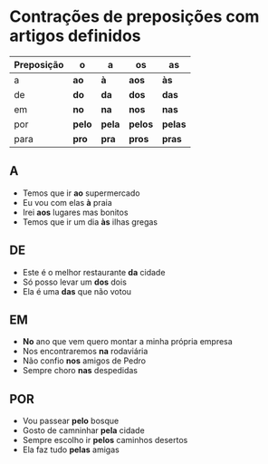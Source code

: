 # Contrações de preposições com artigos definidos

| Preposição | o | a | os | as |
| -- | -- | -- | -- | -- |
| a    | **ao**   | **à**    | **aos**   | **às** |
| de   | **do**   | **da**   | **dos**   | **das** |
| em   | **no**   | **na**   | **nos**   | **nas** |
| por  | **pelo** | **pela** | **pelos** | **pelas** |
| para | **pro**  | **pra**  | **pros**  | **pras** |

## A

* Temos que ir **ao** supermercado
* Eu vou com elas **à** praia
* Irei **aos** lugares mas bonitos
* Temos que ir um dia **às** ilhas gregas

## DE

* Este é o melhor restaurante **da** cidade
* Só posso levar um **dos** dois
* Ela é uma **das** que não votou

## EM

* **No** ano que vem quero montar a minha própria empresa
* Nos encontraremos **na** rodaviária
* Não confio **nos** amigos de Pedro
* Sempre choro **nas** despedidas

## POR

* Vou passear **pelo** bosque
* Gosto de camninhar **pela** cidade
* Sempre escolho ir **pelos** caminhos desertos
* Ela faz tudo **pelas** amigas
